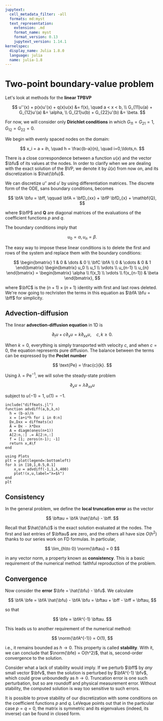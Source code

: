 ```yaml
---
jupytext:
  cell_metadata_filter: -all
  formats: md:myst
  text_representation:
    extension: .md
    format_name: myst
    format_version: 0.13
    jupytext_version: 1.14.1
kernelspec:
  display_name: Julia 1.8.0
  language: julia
  name: julia-1.8
---
```


# Two-point boundary-value problem

Let's look at methods for the **linear TPBVP**

$$
u''(x) + p(x)u'(x) + q(x)u(x) &= f(x), \quad a < x < b, \\ 
G_{11}u(a) + G_{12}u'(a)  &= \alpha, \\ 
G_{21}u(b) + G_{22}u'(b)  &= \beta. 
$$

For now, we will consider only **Dirichlet conditions** in which $G_{11}=G_{21}=1$, $G_{12}=G_{22}=0$.

We begin with evenly spaced nodes on the domain:

$$
x_i = a + ih, \quad h = \frac{b-a}{n}, \quad i=0,\ldots,n.
$$

There is a close correspondence between a function $u(x)$ and the vector $\bfu$ of its values at the nodes. In order to clarify when we are dealing with the exact solution of the BVP, we denote it by $\hat{u}(x)$ from now on, and its discretization is $\hat{\bfu}$.

<!-- 
We will replace $u''$ and $u'$ at the nodes by FD counterparts. If we aim for 2nd-order accuracy, then we can use centered differences at the interior nodes:

$$
u''(x_i) \approx \frac{u_{i-1}-2u_i+u_{i+1}}{h^2}, \quad u'(x_i) \approx \frac{-u_{i-1}+u_{i+1}}{2h}, \quad i=1,\dots,n-1. 
$$

At the first and last nodes, these formulas refer to fictitious values outside the domain. We could use second-order forward and backward-difference formulas, but it will turn out that the first-order formulas will be fine. So we define the **differentiation matrices** 

$$
\bfD_{xx} = \frac{1}{h^2}  \begin{bmatrix} 
1 & -2 & 1 & & & \\ 
1 & -2 & 1 & & & \\ 
0 & 1 & -2 & 1 & & \\ 
& & \ddots & \ddots & \ddots & \\ 
& & & 1 & -2 & 1 \\
& & & 1 & -2 & 1 
\end{bmatrix}, 
\qquad 
\bfD_{x} = \frac{1}{2h}  \begin{bmatrix} 
-2 & 2 & & & & \\ 
-1 & 0 & 1 & & & \\ 
0 & -1 & 0 & 1 & & \\ 
& & \ddots & \ddots & \ddots & \\ 
& & & -1 & 0 & 1 \\
& & & & -2 & 2 
\end{bmatrix}.
$$ -->

We can discretize $u''$ and $u'$ by using differentiation matrices. The discrete form of the ODE, sans boundary conditions, becomes

$$
\bfA \bfu = \bff, \qquad \bfA = \bfD_{xx} + \bfP \bfD_{x} + \mathbf{Q},
$$

where $\bfP$ and $\mathbf{Q}$ are diagonal matrices of the evaluations of the coefficient functions $p$ and $q$. 

The boundary conditions imply that

$$
u_0 = \alpha, \, u_n = \beta. 
$$

<!-- Recall that matrix-vector multiplication is identical to a linear combination of the matrix columns:

$$
\bfA \bfu = u_0 \bfa_0 + u_1 \bfa_1 + \cdots + u_n \bfa_n. 
$$

Hence the linear system is 

$$
\alpha \bfa_0 + u_1 \bfa_1 + \cdots + \beta \bfa_n & = \bff \\ 
u_1 \bfa_1 + \cdots + u_{n-1} \bfa_{n-1} & = \bff - \alpha \bfa_0  - \beta \bfa_n,
$$

where the right-hand side is a known vector. The left-hand side has $n+1$ rows but only $n-1$ unknowns. Let $\bfC$ be the $(n+1)\times(n+1)$ identity with first and last rows deleted. We arrive at the square linear system

$$
\bfC \bfA \begin{bmatrix} u_1 \\ u_2 \\ \vdots \\ u_{n-1} \end{bmatrix} 
= \begin{bmatrix} f(x_1) - \alpha (1/h^2 + p(x_1)/2h + q(x_1)) \\ f(x_2) \\ \vdots \\ f(x_{n-1}) - \beta (1/h^2 + p(x_{n-1})/2h + q(x_{n-1}))  \end{bmatrix}. 
$$ -->

The easy way to impose these linear conditions is to delete the first and rows of the system and replace them with the boundary conditions: 

$$
\begin{bmatrix} 1 & 0 & \dots & 0 \\ \bfC \bfA  \\ 0 & \cdots & 0 & 1 \end{bmatrix} 
\begin{bmatrix} u_0 \\ u_1 \\ \vdots \\ u_{n-1} \\ u_{n} \end{bmatrix} 
= \begin{bmatrix} \alpha \\ f(x_1) \\ \vdots \\ f(x_{n-1}) & \beta \end{bmatrix},
$$ 

where $\bfC$ is the $(n+1)\times(n+1)$ identity with first and last rows deleted. We're now going to rechristen the terms in this equation as $\bfA \bfu = \bff$ for simplicity.

## Advection-diffusion

The linear **advection-diffusion equation** in 1D is

$$
\partial_t u + c \partial_x u = k \partial_{xx} u, \quad c, k \ge 0. 
$$

When $k=0$, everything is simply transported with velocity $c$, and when $c=0$, the equation represents pure diffusion. The balance between the terms can be expressed by the **Peclet number**

$$
\text{Pe} = \frac{c}{k}. 
$$

Using $\lambda=\text{Pe}^{-1}$, we will solve the steady-state problem

$$
\partial_x u = \lambda \partial_{xx} u
$$

subject to $u(-1)=1$, $u(1)=-1$.

```{code-cell}
include("diffmats.jl")
function advdiff(a,b,λ,n)
  h = (b-a)/n
  x = [a+i*h for i in 0:n]
  Dx,Dxx = diffmats(x)
  Ã = Dx - λ*Dxx
  A = diagm(ones(n+1))
  A[2:n,:] .= Ã[2:n,:]
  f = [1; zeros(n-1); -1]
  return x,A\f 
end
```

```{code-cell}
using Plots
plt = plot(legend=:bottomleft)
for λ in [10,1,0.5,0.1]
    x,u = advdiff(-1,1,λ,400)
    plot!(x,u,label="λ=$λ")
end
plt
```

## Consistency

In the general problem, we define the **local truncation error** as the vector

$$
\bftau = \bfA \hat{\bfu} - \bff. 
$$

Recall that $\hat{\bfu}$ is the exact solution evaluated at the nodes. The first and last entries of $\bftau$ are zero, and the others all have size $O(h^2)$ thanks to our series work on FD formulas. In particular,

$$
\lim_{h\to 0} \norm{\bftau} = 0
$$

in any vector norm, a property known as **consistency**. This is a basic requirement of the numerical method: faithful reproduction of the problem.

## Convergence

Now consider the **error** $\bfe = \hat{\bfu} - \bfu$. We calculate 

$$
\bfA \bfe = \bfA \hat{\bfu} - \bfA \bfu = \bftau + \bff - \bff = \bftau,
$$

so that 

$$
\bfe = \bfA^{-1} \bftau. 
$$

This leads us to another requirement of the numerical method:

$$
\norm{\bfA^{-1}} = O(1),
$$

i.e., it remains bounded as $h\to 0$. This property is called **stability**. With it, we can conclude that $\norm{\bfe} = O(h^2)$, that is, second-order convergence to the solution.

Consider what a lack of stability would imply. If we perturb $\bff$ by *any* small vector $\bfv$, then the solution is perturbed by $\bfA^{-1} \bfv$, which could grow unboundedly as $h\to 0$. Truncation error is one such perturbation, but so are roundoff and physical measurement error. Without stability, the computed solution is way too sensitive to such errors.

It is possible to prove stability of our discretization with some conditions on the coefficient functions $p$ and $q$. LeVeque points out that in the particular case $p=q=0$, the matrix is symmetric and its eigenvalues (indeed, its inverse) can be found in closed form.

